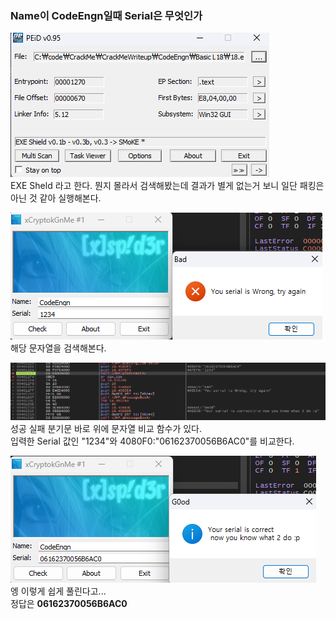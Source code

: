 ### Name이 CodeEngn일때 Serial은 무엇인가

![alt text](image.png)  
EXE Sheld 라고 한다. 뭔지 몰라서 검색해봤는데 결과가 별게 없는거 보니 일단 패킹은 아닌 것 같아 실행해본다.

![alt text](image-1.png)  
해당 문자열을 검색해본다.

![alt text](image-2.png)  
성공 실패 분기문 바로 위에 문자열 비교 함수가 있다.  
입력한 Serial 값인 "1234"와 4080F0:"06162370056B6AC0"를 비교한다.

![alt text](image-3.png)  
엥 이렇게 쉽게 풀린다고...  
정답은 **06162370056B6AC0**
